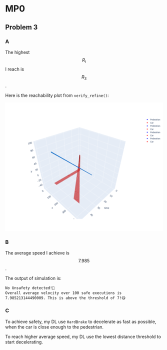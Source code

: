 # MP0

## Problem 3

### A

The highest $$R_i$$ I reach is $$R_3$$.

Here is the reachability plot from `verify_refine()`:

![verify_refine](./verify.png)

### B

The average speed I achieve is $$7.985$$.

The output of simulation is:

```text
No Unsafety detected!🥰
Overall average velocity over 100 safe executions is 7.985213144490009. This is above the threshold of 7!😋
```

### C

To achieve safety, my DL use `HardBrake` to decelerate as fast as possible,
when the car is close enough to the pedestrian.

To reach higher average speed, my DL use the lowest distance threshold to start decelerating.